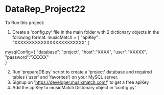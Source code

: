 # DataRep_Project22

To Run this project:
1. Create a 'config.py' file in the main folder with 2 dictionary objects in the following format:
musicMatch = {
    "apiKey" : "XXXXXXXXXXXXXXXXXXXXXXXX"
}

mysqlConfig={
    "database": "project",
    "host":"XXXX", 
    "user":"XXXXX", 
    "password":"XXXXX"    
}

2. Run 'prepareDB.py' script to create a 'project' database and required tables ('user' and 'favorites') on your MySQL server.
3. Signup on 'https://developer.musixmatch.com/' to get a free apiKey
4. Add the apiKey to musicMatch Distonary object in 'config.py'